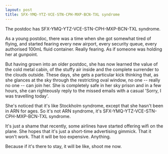 ```yaml
---
layout: post
title: SFX-YMQ-YTZ-VCE-STN-CPH-MXP-BCN-TXL syndrome
---
```


The postdoc has SFX-YMQ-YTZ-VCE-STN-CPH-MXP-BCN-TXL syndrome. 

As a young postdoc, there was a time when she got somewhat tired of flying, and started fearing every new airport, every security queue, every authorised 100mL fluid container. Really fearing. As if someone was holding her at gunpoint.

But having grown into an older postdoc, she has now learned the value of the cold metal cabin, of the stuffy air inside and the complete surrender to the clouds outside. These days, she gets a particular kick thinking that, as she glances at the sky through the restricting oval window, no one -- really no one -- can join her. She is completely safe in her sky prison and in a few hours, she can righteously reply to the missed emails with a casual 'Sorry, I was travelling today'. 

She's noticed that it's like Stockholm syndrome, except that she hasn't been in ARN for ages. So it's not ARN syndrome, it's SFX-YMQ-YTZ-VCE-STN-CPH-MXP-BCN-TXL syndrome.

It's just a shame that recently, some airlines have started offering wifi on the plane. She hopes that it's just a short-time advertising gimmick. That it won't work. That it will be too expensive. Anything.

Because if it's there to stay, it will be like, shoot me now.
